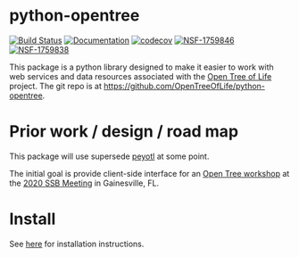 python-opentree
===============
[![Build Status](https://travis-ci.org/OpenTreeOfLife/python-opentree.svg?branch=master)](https://travis-ci.org/OpenTreeOfLife/python-opentree) [![Documentation](https://readthedocs.org/projects/opentree/badge/?version=latest&style=flat)](https://opentree.readthedocs.io/en/latest/) [![codecov](https://codecov.io/gh/OpenTreeOfLife/python-opentree/branch/main/graph/badge.svg)](https://codecov.io/gh/OpenTreeOfLife/python-opentree) [![NSF-1759846](https://img.shields.io/badge/NSF-1759846-blue.svg)](https://nsf.gov/awardsearch/showAward?AWD_ID=1759846) [![NSF-1759838](https://img.shields.io/badge/NSF-1759838-blue.svg)](https://nsf.gov/awardsearch/showAward?AWD_ID=1759838) 

This package is a python library designed to make it easier to work with web services and
data resources associated with the [Open Tree of Life](https://opentreeoflife.github.io)
project.
The git repo is at https://github.com/OpenTreeOfLife/python-opentree.


Prior work / design / road map
==============================

This package will use supersede [peyotl](http://opentreeoflife.github.io/peyotl/) at
    some point.

The initial goal is provide client-side interface for an
[Open Tree workshop](https://opentreeoflife.github.io/SSBworkshop)
at the [2020 SSB Meeting](https://systbiol.github.io/ssb2020/) in Gainesville, FL.

Install
=======
See [here](INSTALL.md) for installation instructions.
